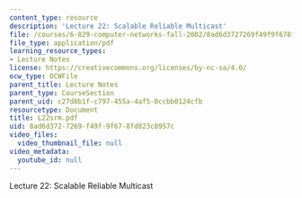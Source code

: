 ```yaml
---
content_type: resource
description: 'Lecture 22: Scalable Reliable Multicast'
file: /courses/6-829-computer-networks-fall-2002/8ad6d3727269f49f9f678fd823c8957c_L22srm.pdf
file_type: application/pdf
learning_resource_types:
- Lecture Notes
license: https://creativecommons.org/licenses/by-nc-sa/4.0/
ocw_type: OCWFile
parent_title: Lecture Notes
parent_type: CourseSection
parent_uid: c27d8b1f-c797-455a-4af5-0ccbb0124cfb
resourcetype: Document
title: L22srm.pdf
uid: 8ad6d372-7269-f49f-9f67-8fd823c8957c
video_files:
  video_thumbnail_file: null
video_metadata:
  youtube_id: null
---
```

Lecture 22: Scalable Reliable Multicast